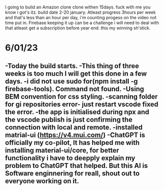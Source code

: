 I going to bulid an Amazon clone clone withen 15days. fuck with me you know i got's itz.
build date 2-20 january.
Atleast progress 3hours per week and that's less than an hour per day, i'm counting progess on the video not time put in.
Firebase keeping it up can be a challenge i will need to deal with that atleast get a subscription before year end.
this my winning sh'stick.

# 6/01/23
-Today the build starts.
-This thing of three weeks is too much I will get this done in a few days.
-i did not use sudo for(npm install -g firebase-tools). Command not found.
-Using BEM convention for css styling.
-scanning folder for gi repositories error- just restart vscode fixed the error.
-the app is initialised during npx and the vscode publish is just confirming the connection with local and remote.
-installed matrial-ui (https://v4.mui.com/)
-ChatGPT is officially my co-pilot, It has helped me with installing material-ui/core, for better functionality i 
have to deepply explain my problem to ChatGPT that helped. But this AI is Software enginnering for reall, shout out to 
everyone working on it.
-